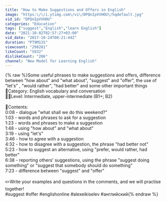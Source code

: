 ```yaml
---
title: "How to Make Suggestions and Offers in English"
image: "https:\/\/i.ytimg.com\/vi\/DPQnIpVVHOU\/hqdefault.jpg"
vid_id: "DPQnIpVVHOU"
categories: "Education"
tags: ["suggest","English","learn English"]
date: "2021-10-02T02:57:27+03:00"
vid_date: "2017-10-24T08:21:44Z"
duration: "PT9M13S"
viewcount: "298281"
likeCount: "5932"
dislikeCount: "206"
channel: "New Model for Learning English"
---
```

{% raw %}Some useful phrases to make suggestions and offers, difference between &quot;how about&quot; and &quot;what about&quot;, &quot;suggest&quot; and &quot;offer&quot;, the use of &quot;let's&quot; , &quot;would rather&quot;, &quot;had better&quot; and some other important things<br />📙Category: English vocabulary and conversation <br />👨‍🎓Level: Intermediate, upper-intermediate (B1+; B2)<br /><br />📄Contents:<br />0:08 - dialogue &quot;what shall we do this weekend?&quot;<br />1:03 - words and phrases to ask for a suggestion <br />1:23 - words and phrases to make a suggestion <br />1:48 - using &quot;how about&quot; and &quot;what about&quot; <br />3:19 - using &quot;let's&quot; <br />3:46 - how to agree with a suggestion<br />4:32 - how to disagree with a suggestion, the phrase &quot;had better not&quot; <br />5:23 -  how to suggest an alternative, using &quot;prefer, would rather, had better&quot; <br />6:38 - reporting others' suggestions, using the phrase &quot;suggest doing something&quot; or &quot;suggest that somebody should do something&quot; <br />7:23 - difference between &quot;suggest&quot; and &quot;offer&quot; <br /><br />✏️Write your examples and questions in the comments, and we will practise together!<br />#suggest #offer #englishonline #alexeikiselev #английский{% endraw %}
